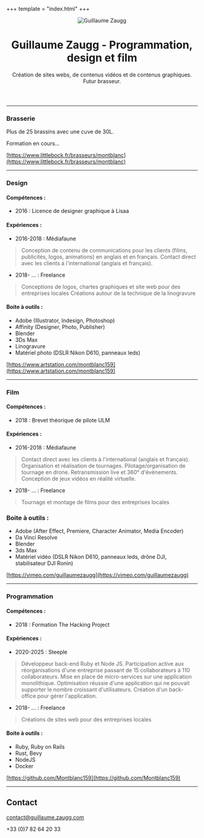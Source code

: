 +++
template = "index.html"
+++

<header>

![Guillaume Zaugg](./logo.webp)

# Guillaume Zaugg - Programmation, design et film

Création de sites webs, de contenus vidéos et de contenus graphiques. Futur brasseur.
</header>


<main>

---
### Brasserie

Plus de 25 brassins avec une cuve de 30L.

Formation en cours...

[https://www.littlebock.fr/brasseurs/montblanc](https://www.littlebock.fr/brasseurs/montblanc)

---
### Design

#### Compétences :
- 2016 : Licence de designer graphique à Lisaa

#### Expériences :
- 2016-2018 : Médiafaune

> Conception de contenu de communications pour les clients (films, publicités, logos, animations) en anglais et en français.
> Contact direct avec les clients à l'international (anglais et français).

- 2018- ... : Freelance

> Conceptions de logos, chartes graphiques et site web pour des entreprises locales
> Créations autour de la technique de la linogravure

#### Boite à outils :

- Adobe (Illustrator, Indesign, Photoshop)
- Affinity (Designer, Photo, Publisher)
- Blender
- 3Ds Max
- Linogravure
- Matériel photo (DSLR Nikon D610, panneaux leds)

[https://www.artstation.com/montblanc159](https://www.artstation.com/montblanc159)

---
### Film

#### Compétences :
- 2018 : Brevet théorique de pilote ULM

#### Expériences :
- 2016-2018 : Médiafaune

> Contact direct avec les clients à l'international (anglais et français).
> Organisation et réalisation de tournages.
> Pilotage/organisation de tournage en drone.
> Retransmission live et 360° d'évènements.
> Conception de jeux vidéos en réalité virtuelle.

- 2018- ... : Freelance

> Tournage et montage de films pour des entreprises locales

### Boite à outils :

- Adobe (After Effect, Premiere, Character Animator, Media Encoder)
- Da Vinci Resolve
- Blender
- 3ds Max
- Matériel vidéo (DSLR Nikon D610, panneaux leds, drône DJI, stabilisateur DJI Ronin)

[https://vimeo.com/guillaumezaugg](https://vimeo.com/guillaumezaugg)

---
### Programmation

#### Compétences :
- 2018 : Formation The Hacking Project

#### Expériences :
- 2020-2025 : Steeple

> Développeur back-end Ruby et Node JS.
> Participation active aux réorganisations d'une entreprise passant de 15 collaborateurs à 110 collaborateurs.
> Mise en place de micro-services sur une application monolithique.
> Optimisation réussie d'une application qui ne pouvait supporter le nombre croissant d'utilisateurs.
> Création d'un back-office pour gérer l'application.

- 2018- ... : Freelance

> Créations de sites web pour des entreprises locales

#### Boite à outils :

- Ruby, Ruby on Rails
- Rust, Bevy
- NodeJS
- Docker

[https://github.com/Montblanc159](https://github.com/Montblanc159)

</main>

<footer>

---
## Contact

contact@guillaume.zaugg.com

+33 (0)7 82 64 20 33
</footer>